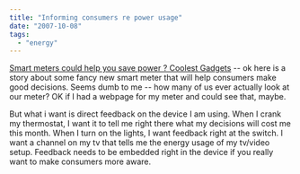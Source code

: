 ```yaml
---
title: "Informing consumers re power usage"
date: "2007-10-08"
tags: 
  - "energy"
---
```


[Smart meters could help you save power ? Coolest Gadgets](http://www.coolest-gadgets.com/20071006/smart-meters-could-help-you-save-power/ "Smart meters could help you save power ? Coolest Gadgets") -- ok here is a story about some fancy new smart meter that will help consumers make good decisions. Seems dumb to me -- how many of us ever actually look at our meter? OK if I had a webpage for my meter and could see that, maybe.

But what i want is direct feedback on the device I am using. When I crank my thermostat, I want it to tell me right there what my decisions will cost me this month. When I turn on the lights, I want feedback right at the switch. I want a channel on my tv that tells me the energy usage of my tv/video setup. Feedback needs to be embedded right in the device if you really want to make consumers more aware.

